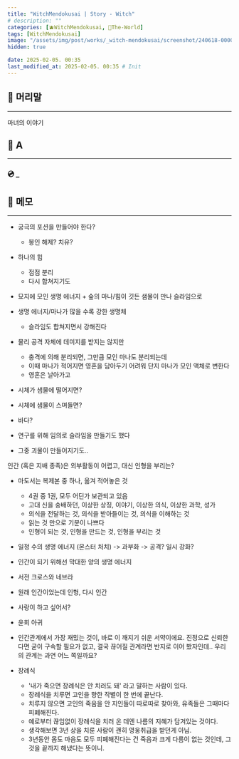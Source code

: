 ```yaml
---
title: "WitchMendokusai | Story - Witch"
# description: ""
categories: [🫐WitchMendokusai, 🥥The-World]
tags: [WitchMendokusai]
image: "/assets/img/post/works/_witch-mendokusai/screenshot/240618-000000.png"
hidden: true

date: 2025-02-05. 00:35
last_modified_at: 2025-02-05. 00:35 # Init
---
```


## 📀 머리말

---

마녀의 이야기  

## 📀 A

---

### 💿 _

## 📀 메모

---

- 궁극의 포션을 만들어야 한다?
  - 봉인 해제? 치유?

- 하나의 힘
  - 점점 분리
  - 다시 합쳐지기도

- 묘지에 모인 생명 에너지 + 숲의 마나/힘이 깃든 샘물이 만나 슬라임으로
- 생명 에너지/마나가 많을 수록 강한 생명체
  - 슬라임도 합쳐지면서 강해진다

- 물리 공격 자체에 데미지를 받지는 않지만
  - 충격에 의해 분리되면, 그만큼 모인 마나도 분리되는데
  - 이때 마나가 적어지면 영혼을 담아두기 어려워 단지 마나가 모인 액체로 변한다
  - 영혼은 날아가고

- 시체가 샘물에 떨어지면?
- 시체에 샘물이 스며들면?
- 바다?

- 연구를 위해 임의로 슬라임을 만들기도 했다
- 그중 괴물이 만들어지기도..

인간 (혹은 지배 종족)은 외부활동이 어렵고, 대신 인형을 부리는?  

- 마도서는 복제본 중 하나, 옮겨 적어놓은 것
  - 4권 중 1권, 모두 어딘가 보관되고 있음
  - 고대 신을 숭배하던, 이상한 상징, 이야기, 이상한 의식, 이상한 과학, 성가
  - 의식을 전달하는 것, 의식을 받아들이는 것, 의식을 이해하는 것
  - 읽는 것 만으로 기분이 나쁘다
  - 인형이 되는 것, 인형을 만드는 것, 인형을 부리는 것

- 일정 수의 생명 에너지 (몬스터 처치) -> 과부화 -> 공격? 일시 강화?
- 인간이 되기 위해선 막대한 양의 생명 에너지
- 서전 크로스와 네브라
- 원래 인간이었는데 인형, 다시 인간
- 사랑이 하고 싶어서?
- 윤회 아귀
- 인간관계에서 가장 재밌는 것이, 바로 이 깨지기 쉬운 서약이에요. 진정으로 신뢰한다면 굳이 구속할 필요가 없고, 결국 끊어질 관계라면 반지로 이어 봤자인데.. 우리의 관계는 과연 어느 쪽일까요?

- 장례식
  - '내가 죽으면 장례식은 안 치러도 돼' 라고 말하는 사람이 있다.
  - 장례식을 치루면 고인을 향한 작별이 한 번에 끝난다.
  - 치루지 않으면 고인의 죽음을 안 지인들이 따로따로 찾아와, 유족들은 그때마다 피폐해진다.
  - 예로부터 끊임없이 장례식을 치러 온 데엔 나름의 지혜가 담겨있는 것이다.
  - 생각해보면 3년 상을 치룬 사람이 괜히 영웅취급을 받던게 아님.
  - 3년동안 몸도 마음도 모두 피폐해진다는 건 죽음과 크게 다름이 없는 것인데, 그것을 끝까지 해냈다는 뜻이니.
